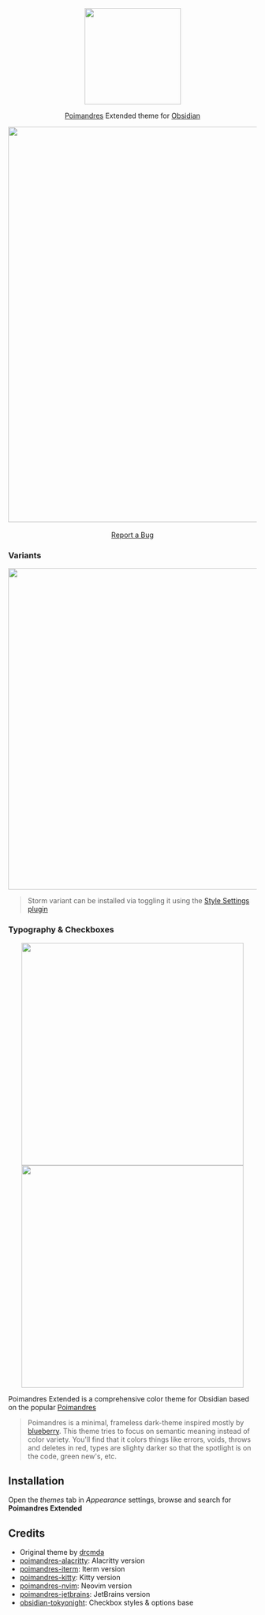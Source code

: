 <div align="center">
  <a href="https://github.com/bastiangx/poimandres.obsidian/">
 <picture>
      <source media="(prefers-color-scheme: light)" srcset="https://github.com/user-attachments/assets/54a3dd8f-582f-4a1a-86af-0abe606cfcd9">
      <source media="(prefers-color-scheme: dark)" srcset="https://github.com/user-attachments/assets/0a7125ee-316c-4c44-a38d-cc505e1f2675">
      <img height="195" src="https://github.com/user-attachments/assets/0a7125ee-316c-4c44-a38d-cc505e1f2675"/>
    </picture>
  </a>
</div>

<div align="center">

[Poimandres](https://github.com/drcmda/poimandres-theme) Extended theme for [Obsidian](https://obsidian.md/)

<div align="center">
  <img width="800" src="https://github.com/user-attachments/assets/fffaf1fb-8e16-4cda-8ae1-ff559644aa22"" />
</div>
<br />
<a href="https://github.com/bastiangx/poimandres.obsidian/issues/new?assignees=&labels=bug&template=BUG-REPORT.yml&title=%5BBug%5D%3A+">Report a Bug</a>
</div>

### Variants

<div align="center">
 <picture>
      <source media="(prefers-color-scheme: light)" srcset="https://github.com/user-attachments/assets/10c154ea-734e-4f4c-96dc-db4103b735ef">
      <source media="(prefers-color-scheme: dark)" srcset="https://github.com/user-attachments/assets/52d416d6-3016-49f0-89b5-8a308a95b4a9">
      <img width="650" src="https://github.com/user-attachments/assets/52d416d6-3016-49f0-89b5-8a308a95b4a9"/>
    </picture>
</div>

> Storm variant can be installed via toggling it using the [Style Settings plugin](https://www.obsidianstats.com/plugins/obsidian-style-settings)

### Typography & Checkboxes

<div align="center">
 <picture>
      <source media="(prefers-color-scheme: light)" srcset="https://github.com/user-attachments/assets/5a3de64f-91d1-4665-bfff-d61875f95547">
      <source media="(prefers-color-scheme: dark)" srcset="https://github.com/user-attachments/assets/159ca4ba-0c97-4f10-99c8-7b378fbfccf1">
      <img height="450" src="https://github.com/user-attachments/assets/159ca4ba-0c97-4f10-99c8-7b378fbfccf1"/>
    </picture>
 <picture>
      <source media="(prefers-color-scheme: light)" srcset="https://github.com/user-attachments/assets/21ac58e1-795c-471b-a106-014de11451bb">
      <source media="(prefers-color-scheme: dark)" srcset="https://github.com/user-attachments/assets/e112e725-f42f-48ae-a5d9-fbab505b8bd1">
      <img height="450" src="https://github.com/user-attachments/assets/e112e725-f42f-48ae-a5d9-fbab505b8bd1"/>
    </picture>
</div>

</div>

Poimandres Extended is a comprehensive color theme for Obsidian based on the popular [Poimandres](https://github.com/drcmda/poimandres-theme)

> Poimandres is a minimal, frameless dark-theme inspired mostly by [blueberry](https://github.com/peymanslh/vscode-blueberry-dark-theme). This theme tries to focus on semantic meaning instead of color variety. You'll find that it colors things like errors, voids, throws and deletes in red, types are slighty darker so that the spotlight is on the code, green new's, etc.

## Installation

Open the _themes_ tab in _Appearance_ settings, browse and search for **Poimandres Extended**

## Credits

- Original theme by [drcmda](https://github.com/drcmda/poimandres-theme)
- [poimandres-alacritty][poimandres-alacritty]: Alacritty version
- [poimandres-iterm][poimandres-iterm]: Iterm version
- [poimandres-kitty][poimandres-kitty]: Kitty version
- [poimandres-nvim][poimandres-nvim]: Neovim version
- [poimandres-jetbrains][poimandres-jetbrains]: JetBrains version
- [obsidian-tokyonight](https://github.com/tcmmichaelb139/obsidian-tokyonight): Checkbox styles & options base

[poimandres-alacritty]: https://github.com/z0al/poimandres-alacritty
[poimandres-iterm]: https://github.com/alii/poimandres-iterm
[poimandres-kitty]: https://github.com/guilhermedeandrade/poimandres-kitty
[poimandres-nvim]: https://github.com/olivercederborg/poimandres.nvim
[poimandres-jetbrains]: https://github.com/marko-mihajlovic/poimandres-jetbrains
